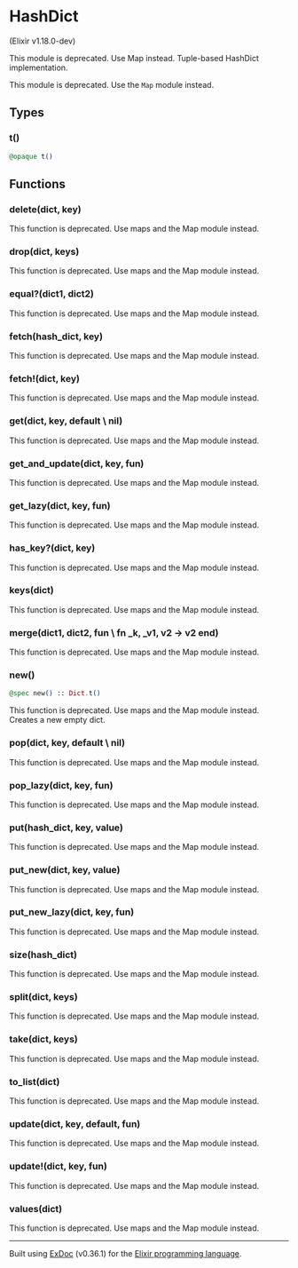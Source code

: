 # HashDict 
(Elixir v1.18.0-dev)

This module is deprecated. Use Map instead.
Tuple-based HashDict implementation.

This module is deprecated. Use the `Map` module instead.


## Types

### t()

```elixir
@opaque t()
```



## Functions

### delete(dict, key)


This function is deprecated. Use maps and the Map module instead.


### drop(dict, keys)


This function is deprecated. Use maps and the Map module instead.


### equal?(dict1, dict2)


This function is deprecated. Use maps and the Map module instead.


### fetch(hash_dict, key)


This function is deprecated. Use maps and the Map module instead.


### fetch!(dict, key)


This function is deprecated. Use maps and the Map module instead.


### get(dict, key, default \\ nil)


This function is deprecated. Use maps and the Map module instead.


### get_and_update(dict, key, fun)


This function is deprecated. Use maps and the Map module instead.


### get_lazy(dict, key, fun)


This function is deprecated. Use maps and the Map module instead.


### has_key?(dict, key)


This function is deprecated. Use maps and the Map module instead.


### keys(dict)


This function is deprecated. Use maps and the Map module instead.


### merge(dict1, dict2, fun \\ fn _k, _v1, v2 -&gt; v2 end)


This function is deprecated. Use maps and the Map module instead.


### new()

```elixir
@spec new() :: Dict.t()
```
This function is deprecated. Use maps and the Map module instead.
Creates a new empty dict.


### pop(dict, key, default \\ nil)


This function is deprecated. Use maps and the Map module instead.


### pop_lazy(dict, key, fun)


This function is deprecated. Use maps and the Map module instead.


### put(hash_dict, key, value)


This function is deprecated. Use maps and the Map module instead.


### put_new(dict, key, value)


This function is deprecated. Use maps and the Map module instead.


### put_new_lazy(dict, key, fun)


This function is deprecated. Use maps and the Map module instead.


### size(hash_dict)


This function is deprecated. Use maps and the Map module instead.


### split(dict, keys)


This function is deprecated. Use maps and the Map module instead.


### take(dict, keys)


This function is deprecated. Use maps and the Map module instead.


### to_list(dict)


This function is deprecated. Use maps and the Map module instead.


### update(dict, key, default, fun)


This function is deprecated. Use maps and the Map module instead.


### update!(dict, key, fun)


This function is deprecated. Use maps and the Map module instead.


### values(dict)


This function is deprecated. Use maps and the Map module instead.




---
Built using [ExDoc](https://github.com/elixir-lang/ex_doc "ExDoc") (v0.36.1) for the [Elixir programming language](href="https://elixir-lang.org" "Elixir").
